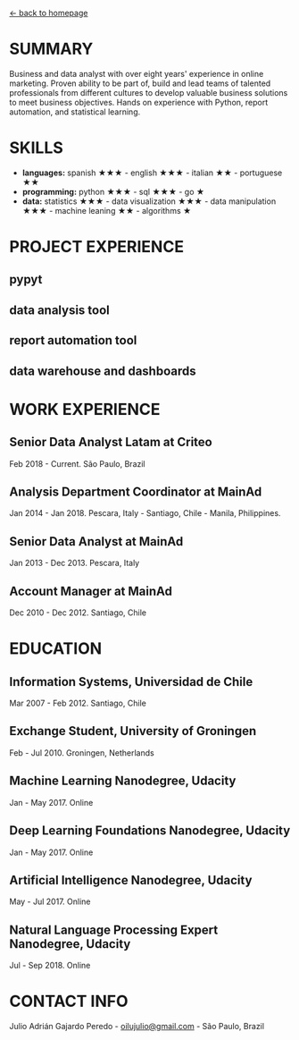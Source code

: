 [<- back to homepage](index.md)


# SUMMARY
Business and data analyst with over eight years' experience in online marketing.
Proven ability to be part of, build and lead teams of talented professionals from
different cultures to develop valuable business solutions to meet business objectives.
Hands on experience with Python, report automation, and statistical learning.


# SKILLS
- **languages:** spanish ★★★ - english ★★★ - italian ★★ - portuguese ★★
- **programming:** python ★★★ - sql ★★★ - go ★
- **data:** statistics ★★★ - data visualization ★★★ - data manipulation ★★★ - 
machine leaning ★★ - algorithms ★


# PROJECT EXPERIENCE
## pypyt
## data analysis tool
## report automation tool
## data warehouse and dashboards


# WORK EXPERIENCE
## Senior Data Analyst Latam at Criteo
Feb 2018 - Current. São Paulo, Brazil
## Analysis Department Coordinator at MainAd
Jan 2014 - Jan 2018. Pescara, Italy - Santiago, Chile - Manila, Philippines.
## Senior Data Analyst at MainAd
Jan 2013 - Dec 2013. Pescara, Italy
## Account Manager at MainAd
Dec 2010 - Dec 2012. Santiago, Chile


# EDUCATION
## Information Systems, Universidad de Chile
Mar 2007 - Feb 2012. Santiago, Chile
## Exchange Student, University of Groningen
Feb - Jul 2010. Groningen, Netherlands
## Machine Learning Nanodegree, Udacity
Jan - May 2017. Online
## Deep Learning Foundations Nanodegree, Udacity
Jan - May 2017. Online
## Artificial Intelligence Nanodegree, Udacity
May - Jul 2017. Online
## Natural Language Processing Expert Nanodegree, Udacity
Jul - Sep 2018. Online


# CONTACT INFO
 Julio Adrián Gajardo Peredo - oilujulio@gmail.com - São Paulo, Brazil

